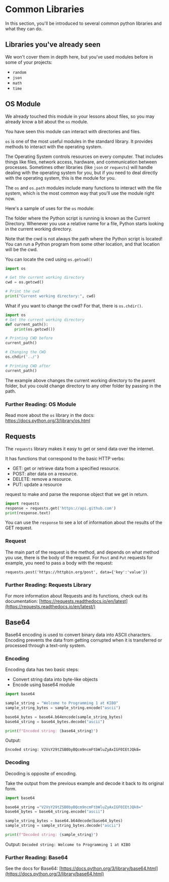 # Common Libraries

In this section, you'll be introduced to several common python libraries and 
what they can do.

## Libraries you've already seen

We won't cover them in depth here, but you've used modules before in some of
your projects:

- `random`
- `json`
- `math`
- `time`

## OS Module

We already touched this module in your lessons about files, so you may already know a bit about the `os` module. 

You have seen this module can interact with directories and files.

`os` is one of the most useful modules in the standard library. It provides methods to interact with the operating system. 

The Operating System controls resources on every computer. That includes things
like files, network access, hardware, and communication between processes.
Sometimes other libraries (like `json` or `requests`) will handle dealing with
the operating system for you, but if you need to deal directly with the
operating system, this is the module for you.

The `os` and `os.path` modules include many functions to interact with the file system, which is the most common way that you'll use the module right now.

Here's a sample of uses for the `os` module:

The folder where the Python script is running is known as the Current Directory. 
Whenever you use a relative name for a file, Python starts looking in the 
current working directory. 

Note that the cwd is not always the path where the Python script is located! You can
run a Python program from some other location, and that location will be the
cwd.

You can locate the cwd using `os.getcwd()`

```python
import os

# Get the current working directory
cwd = os.getcwd()

# Print the cwd
print("Current working directory:", cwd)
```

What if you want to change the cwd? For that, there is `os.chdir()`.

```python
import os
# Get the current working directory
def current_path():
    print(os.getcwd())

# Printing CWD before
current_path()

# Changing the CWD
os.chdir('../')

# Printing CWD after
current_path()
```

The example above changes the current working directory to the parent folder,
but you could change directory to any other folder by passing in the path.

### Further Reading: OS Module

Read more about the `os` library in the docs: https://docs.python.org/3/library/os.html

## Requests

The `requests` library makes it easy to get or send data over the internet.

It has functions that correspond to the basic HTTP verbs:

- GET: get or retrieve data from a specified resource.
- POST: alter data on a resource.
- DELETE: remove a resource.
- PUT: update a resource

request to make and parse the response object that we get in return.

```python
import requests
response = requests.get('https://api.github.com')
print(response.text)
```

You can use the `response` to see a lot of information about the results of the GET request.

### Request

The main part of the request is the method, and depends on what method you use, there is the body of the request.
For `Post` and `Put` requests for example, you need to pass a body with the request:
```
requests.post('https://httpbin.org/post', data={'key':'value'})
```

### Further Reading: Requests Library

For more information about Requests and its functions, check out its documentation: [https://requests.readthedocs.io/en/latest](https://requests.readthedocs.io/en/latest/)

## Base64

Base64 encoding is used to convert binary data into ASCII characters. Encoding 
prevents the data from getting corrupted when it is transferred or processed 
through a text-only system.

### Encoding

Encoding data has two basic steps:
- Convert string data into byte-like objects
- Encode using base64 module

```python
import base64

sample_string = "Welcome to Programming 1 at KIBO"
sample_string_bytes = sample_string.encode("ascii")

base64_bytes = base64.b64encode(sample_string_bytes)
base64_string = base64_bytes.decode("ascii")

print(f"Encoded string: {base64_string}")
```

Output:
```
Encoded string: V2VsY29tZSB0byBQcm9ncmFtbWluZyAxIGF0IEtJQk8=
```

### Decoding

Decoding is opposite of encoding. 

Take the output from the previous example and decode it back to its original form.

```python
import base64

base64_string ="V2VsY29tZSB0byBQcm9ncmFtbWluZyAxIGF0IEtJQk8="
base64_bytes = base64_string.encode("ascii")

sample_string_bytes = base64.b64decode(base64_bytes)
sample_string = sample_string_bytes.decode("ascii")

print(f"Decoded string: {sample_string}")
```
Output:
`Decoded string: Welcome to Programming 1 at KIBO`

### Further Reading: Base64

See the docs for Base64: [https://docs.python.org/3/library/base64.html](https://docs.python.org/3/library/base64.html)
